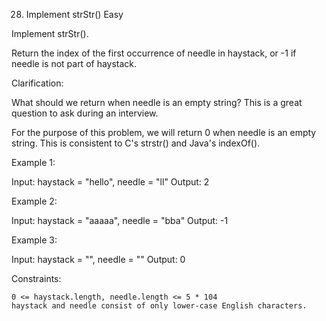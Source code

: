 28. Implement strStr()
Easy

Implement strStr().

Return the index of the first occurrence of needle in haystack, or -1 if needle is not part of haystack.

Clarification:

What should we return when needle is an empty string? This is a great question to ask during an interview.

For the purpose of this problem, we will return 0 when needle is an empty string. This is consistent to C's strstr() and Java's indexOf().

 

Example 1:

Input: haystack = "hello", needle = "ll"
Output: 2

Example 2:

Input: haystack = "aaaaa", needle = "bba"
Output: -1

Example 3:

Input: haystack = "", needle = ""
Output: 0

 

Constraints:

    0 <= haystack.length, needle.length <= 5 * 104
    haystack and needle consist of only lower-case English characters.

